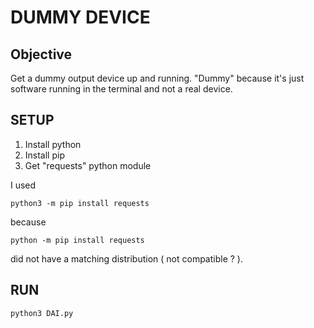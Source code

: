 
# DUMMY DEVICE
## Objective

Get a dummy output device up and running.
"Dummy" because it's just software running in the terminal and not a real device.

## SETUP

1. Install python
2. Install pip
3. Get "requests" python module

I used

`python3 -m pip install requests`

because

`python -m pip install requests`

did not have a matching distribution ( not compatible ? ).

## RUN

`python3 DAI.py`
